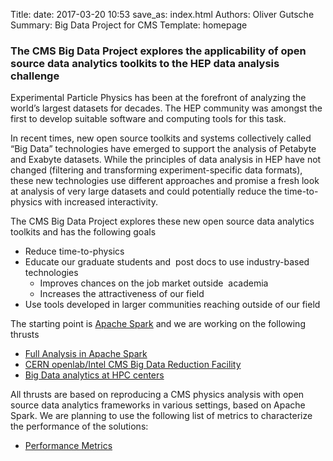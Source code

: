 Title: 
date: 2017-03-20 10:53
save_as: index.html
Authors: Oliver Gutsche
Summary: Big Data Project for CMS
Template: homepage

### The CMS Big Data Project explores the applicability of open source data analytics toolkits to the HEP data analysis challenge
  
Experimental Particle Physics has been at the forefront of analyzing the world’s largest datasets for decades. The HEP community was amongst the first to develop suitable software and computing tools for this task. 

In recent times, new open source toolkits and systems collectively called “Big Data” technologies have emerged to support the analysis of Petabyte and Exabyte datasets. While the principles of data analysis in HEP have not changed (filtering and transforming experiment-specific data formats), these new technologies use different approaches and promise a fresh look at analysis of very large datasets and could potentially reduce the time-to-physics with increased interactivity.

The CMS Big Data Project explores these new open source data analytics toolkits and has the following goals

* Reduce time-to-physics
* Educate our graduate students and  post docs to use industry-based technologies
    * Improves chances on the job market outside  academia
    * Increases the attractiveness of our field
* Use tools developed in larger communities reaching outside of our field

The starting point is [Apache Spark](http://spark.apache.org) and we are working on the following thrusts

* [Full Analysis in Apache Spark](/pages/fullanalysis.html)
* [CERN openlab/Intel CMS Big Data Reduction Facility](/pages/datareduction.html)
* [Big Data analytics at HPC centers](/pages/hpc.html)

All thrusts are based on reproducing a CMS physics analysis with open source data analytics frameworks in various settings, based on Apache Spark. We are planning to use the following list of metrics to characterize the performance of the solutions:

* [Performance Metrics](/pages/metrics.html)
